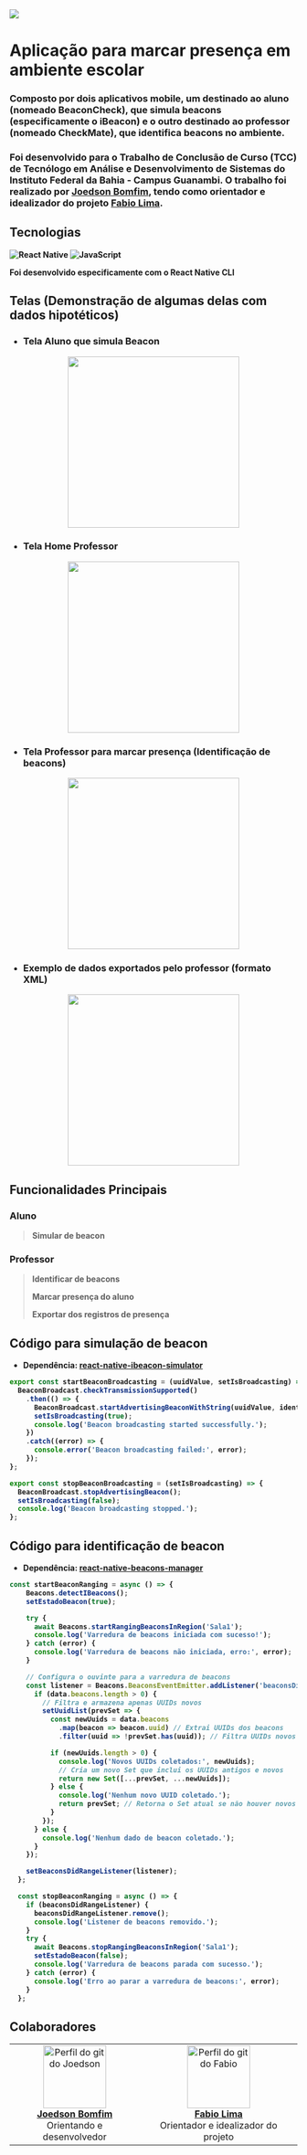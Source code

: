 <img src="Imagens/logomarca.jpg"/>

# Aplicação para marcar presença em ambiente escolar

### Composto por dois aplicativos mobile, um destinado ao aluno (nomeado BeaconCheck), que simula beacons (especificamente o iBeacon) e o outro destinado ao professor (nomeado CheckMate), que identifica beacons no ambiente. 

### Foi desenvolvido para o Trabalho de Conclusão de Curso (TCC) de Tecnólogo em Análise e Desenvolvimento de Sistemas do Instituto Federal da Bahia - Campus Guanambi. O trabalho foi realizado por <a href="https://github.com/Joedson-Bomfim"><b>Joedson Bomfim</a>, tendo como orientador e idealizador do projeto <a href="https://github.com/fabiomicromais"><b>Fabio Lima</a>.

## Tecnologias

![React Native](https://img.shields.io/badge/React_Native-20232A?style=for-the-badge&logo=react&logoColor=61DAFB) 
![JavaScript](https://img.shields.io/badge/JavaScript-F7DF1E?style=for-the-badge&logo=javascript&logoColor=black)

Foi desenvolvido especificamente com o React Native CLI

## Telas (Demonstração de algumas delas com dados hipotéticos)

- ### Tela Aluno que simula Beacon

<div align="center">
    <img src="Imagens/tela_aluno.jpg" style="height: 300px;"/>
</div>

- ### Tela Home Professor

<div align="center">
    <img src="Imagens/tela_home_professor.jpg" style="height: 300px;"/>
</div>

- ### Tela Professor para marcar presença (Identificação de beacons)

<div align="center">
    <img src="Imagens/tela_marca_ppresenca.jpg" style="height: 300px;"/>
</div>

- ### Exemplo de dados exportados pelo professor (formato XML)

<div align="center">
    <img src="Imagens/exportacao_xml.jpg" style="height: 300px;"/>
</div>

## Funcionalidades Principais

### Aluno
> Simular de beacon

### Professor

> Identificar de beacons
>
> Marcar presença do aluno
>
> Exportar dos registros de presença
>

## Código para simulação de beacon

- Dependência: [react-native-ibeacon-simulator](https://github.com/rodrigo-nexudus/react-native-ibeacon-simulator)

```javascript
export const startBeaconBroadcasting = (uuidValue, setIsBroadcasting) => {
  BeaconBroadcast.checkTransmissionSupported()
    .then(() => {
      BeaconBroadcast.startAdvertisingBeaconWithString(uuidValue, identifier, major, minor);
      setIsBroadcasting(true);
      console.log('Beacon broadcasting started successfully.');
    })
    .catch((error) => {
      console.error('Beacon broadcasting failed:', error);
    });
};

export const stopBeaconBroadcasting = (setIsBroadcasting) => {
  BeaconBroadcast.stopAdvertisingBeacon();
  setIsBroadcasting(false);
  console.log('Beacon broadcasting stopped.');
};
```

## Código para identificação de beacon

- Dependência: [react-native-beacons-manager](https://github.com/rodrigo-nexudus/react-native-beacons-manager)

```javascript
const startBeaconRanging = async () => {
    Beacons.detectIBeacons();
    setEstadoBeacon(true);

    try {
      await Beacons.startRangingBeaconsInRegion('Sala1');
      console.log('Varredura de beacons iniciada com sucesso!');
    } catch (error) {
      console.log('Varredura de beacons não iniciada, erro:', error);
    }

    // Configura o ouvinte para a varredura de beacons
    const listener = Beacons.BeaconsEventEmitter.addListener('beaconsDidRange', (data) => {
      if (data.beacons.length > 0) {
        // Filtra e armazena apenas UUIDs novos
        setUuidList(prevSet => {
          const newUuids = data.beacons
            .map(beacon => beacon.uuid) // Extrai UUIDs dos beacons
            .filter(uuid => !prevSet.has(uuid)); // Filtra UUIDs novos

          if (newUuids.length > 0) {
            console.log('Novos UUIDs coletados:', newUuids);
            // Cria um novo Set que inclui os UUIDs antigos e novos
            return new Set([...prevSet, ...newUuids]);
          } else {
            console.log('Nenhum novo UUID coletado.');
            return prevSet; // Retorna o Set atual se não houver novos UUIDs
          }
        });
      } else {
        console.log('Nenhum dado de beacon coletado.');
      }
    });

    setBeaconsDidRangeListener(listener);
  };

  const stopBeaconRanging = async () => {
    if (beaconsDidRangeListener) {
      beaconsDidRangeListener.remove();
      console.log('Listener de beacons removido.');
    }
    try {
      await Beacons.stopRangingBeaconsInRegion('Sala1');
      setEstadoBeacon(false);
      console.log('Varredura de beacons parada com sucesso.');
    } catch (error) {
      console.log('Erro ao parar a varredura de beacons:', error);
    }
  };
```

## Colaboradores 
<table align="center">
	    <tr>
	        <td align="center">
	            <a href="https://github.com/Joedson-Bomfim">
	                <img alt="Perfil do git do Joedson" width="110" src="https://avatars.githubusercontent.com/u/60985442?s=460&u=927c910cb65c33d61d844872645eee90e163c257&v=4"/>
	                <br/>
	                <b>Joedson Bomfim</b>
	            </a>
	            <br>Orientando e desenvolvedor</br>
	        </td>
	        <td align="center">
	            <a href="https://github.com/fabiomicromais"> 
			    <img alt="Perfil do git do Fabio" width="110" src="https://avatars.githubusercontent.com/u/44278903?v=4">
	                <br/>
			<b>Fabio Lima</b>
	            </a>
	            <br>Orientador e idealizador do projeto</br>
	        </td>
	    </tr>
</table>
